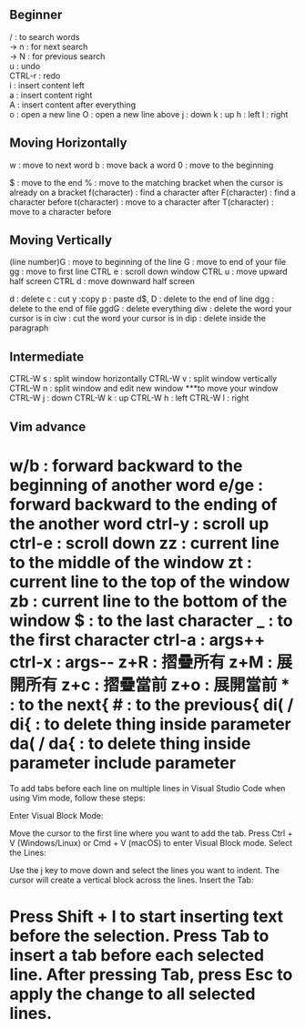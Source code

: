 ## Beginner


/ : to search words  
			-> n : for next search  
			-> N : for previous search  
u : undo  
CTRL-r : redo  
i : insert content left  
a : insert content right  
A : insert content after everything  
o : open a new line
O : open a new line above
j : down
k : up 
h : left
l : right
## Moving Horizontally
w : move to next word
b : move back a word
0 : move to the beginning

$ : move to the end
% : move to the matching bracket when the 			  cursor is already on a bracket
f(character) : find a character after
F(character) : find a character before
t(character) : move to a character after 
T(character) : move to a character before
## Moving Vertically
(line number)G : move to beginning of the line
G : move to end of your file
gg : move to first line
CTRL e : scroll down window
CTRL u : move upward half screen
CTRL d : move downward half screen



d : delete
c : cut
y :copy
p : paste
d$, D : delete to the end of line
dgg : delete to the end of file
ggdG : delete everything
diw : delete the word your cursor is in
ciw : cut the word your cursor is in
dip :  delete inside the paragraph

## Intermediate




CTRL-W s : split window horizontally
CTRL-W v : split window vertically
CTRL-W n : split window and edit new window
***to move your window
CTRL-W j : down
CTRL-W k : up
CTRL-W h : left
CTRL-W l : right




## Vim advance

w/b : forward backward to the beginning of another word
e/ge : forward backward to the ending of the another word
ctrl-y : scroll up
ctrl-e : scroll down
zz : current line to the middle of the window
zt : current line to the top of the window
zb : current line to the bottom of the window
$ : to the last character
_ : to the first character
ctrl-a : args++
ctrl-x : args--
z+R : 摺疊所有
z+M : 展開所有
z+c : 摺疊當前
z+o : 展開當前
\* : to the next{
\# : to the previous{
di( / di{ : to delete thing inside parameter
da( / da{ : to delete thing inside parameter include parameter
======================================================
To add tabs before each line on multiple lines in Visual Studio Code when using Vim mode, follow these steps:

Enter Visual Block Mode:

Move the cursor to the first line where you want to add the tab.
Press Ctrl + V (Windows/Linux) or Cmd + V (macOS) to enter Visual Block mode.
Select the Lines:

Use the j key to move down and select the lines you want to indent. The cursor will create a vertical block across the lines.
Insert the Tab:

Press Shift + I to start inserting text before the selection.
Press Tab to insert a tab before each selected line.
After pressing Tab, press Esc to apply the change to all selected lines.
====================================================
